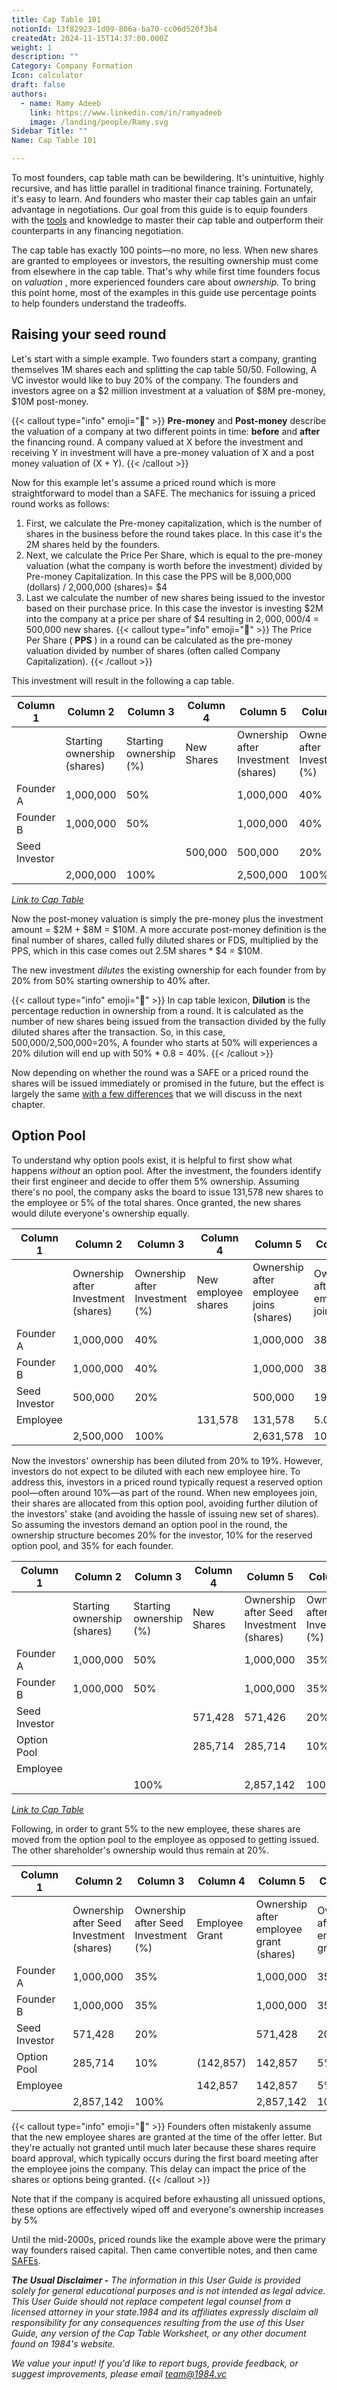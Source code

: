 ```yaml
---
title: Cap Table 101
notionId: 13f82923-1d09-806a-ba70-cc06d520f3b4
createdAt: 2024-11-15T14:37:00.000Z
weight: 1
description: ""
Category: Company Formation
Icon: calculator
draft: false
authors:
  - name: Ramy Adeeb
    link: https://www.linkedin.com/in/ramyadeeb
    image: /landing/people/Ramy.svg
Sidebar Title: ""
Name: Cap Table 101

---
```




To most founders, cap table math can be bewildering. It's unintuitive, highly recursive, and has little parallel in traditional finance training. Fortunately, it's easy to learn. And founders who master their cap tables gain an unfair advantage in negotiations. Our goal from this guide is to equip founders with the [tools](/docs/cap-table-worksheet) and knowledge to master their cap table and outperform their counterparts in any financing negotiation.

The cap table has exactly 100 points—no more, no less. When new shares are granted to employees or investors, the resulting ownership must come from elsewhere in the cap table. That's why while first time founders focus on  *valuation* , more experienced founders care about  *ownership.*  To bring this point home, most of the examples in this guide use percentage points to help founders understand the tradeoffs.

## Raising your seed round


Let's start with a simple example. Two founders start a company, granting themselves 1M shares each and splitting the cap table 50/50. Following, A VC investor would like to buy 20% of the company.  The founders and investors agree on a $2 million investment at a valuation of $8M pre-money, $10M post-money.

{{< callout type="info" emoji="📢" >}}
 **Pre-money**  and  **Post-money**  describe the valuation of a company at two different points in time:  **before**  and  **after**  the financing round.  A company valued at X before the investment and receiving Y in investment will have a pre-money valuation of X and a post money valuation of (X + Y).
{{< /callout >}}


Now for this example let's assume a priced round which is more straightforward to model than a SAFE. The mechanics for issuing a priced round works as follows:

1. First, we calculate the Pre-money capitalization, which is the number of shares in the business before the round takes place. In this case it's the 2M shares held by the founders.
1. Next, we calculate the Price Per Share, which is equal to the pre-money valuation (what the company is worth before the investment) divided by Pre-money Capitalization. In this case the PPS will be 8,000,000 (dollars) / 2,000,000 (shares)= $4
1. Last we calculate the number of new shares being issued to the investor based on their purchase price. In this case the investor is investing $2M into the company at a price per share of $4 resulting in $2,000,000/$4 = 500,000 new shares.
{{< callout type="info" emoji="📢" >}}
The Price Per Share ( **PPS** ) in a round can be calculated as the pre-money valuation divided by number of shares (often called Company Capitalization).
{{< /callout >}}


This investment will result in the following a cap table.

| Column 1 | Column 2 | Column 3 | Column 4 | Column 5 | Column 6 |
| --- | --- | --- | --- | --- | --- |
|   | Starting ownership (shares) | Starting ownership (%) | New Shares | Ownership after Investment (shares) | Ownership after Investment (%) |
| Founder A | 1,000,000 | 50% |   | 1,000,000 | 40% |
| Founder B | 1,000,000 | 50% |   | 1,000,000 | 40% |
| Seed Investor |   |   | 500,000 | 500,000 | 20% |
|   | 2,000,000 | 100% |   | 2,500,000 | 100% |


[ *Link to Cap Table* ](/docs/cap-table-worksheet/#AAN4IgDgTgpgsg9gOygTxALgBwAYe4DQgAuAhhAOZSEDyYhAlogM4AKccANulgQK4I.MoAExr0mXAhDgB3ACLES6ANqg6Q9CACcIAoWRgoGgMZwAtqcQ6QCYqcNoQAMTh8hUCAAIAglcYALUihGdABGXHwQGSQIfzowZVB_QOC0MPDucHcjKARCdAAmAGYAOnyAVjKMEMLNMsKAFgwMQoB2AncpCHQAM2J2QQBfPESA6BS08IIDCGzcgpDigDZ8ls0QkMWsevWsfPqy9ohOnr7B4ZAksdD0jOnZvNSMYo2W.vqV1Yx87_zD47Rev0oAMALoEPrsGSyKDsSj2QgQHjA85qDRhKx6AzGMwWBBWGx2DTOVzuDwAIV8oyC13SBCi7li8TQKguVPGNymWRyDzKGQ6cC6ANOyJGyRpk0yM256Hqi2KvJwITqb00mhaNXqfwFJyBQ1FV1SHMl93QNWKWDKqrVLRCTU0i2qBxA_MFgMGYJAEKhMLh6ARSL1IFRDgAkoxGEiRLQGAhgrp9PYQCZzJYCATE2GI8IPKIY3HWWK0Bl6TE_HEEgWDbcuXMi1rXcLA5dqXXjdLWy6dWd9S3q1La3yjtqhbqPV65D7CPDESKg.oHBsMQmNIIIHRqWnbImAMpQbMhhAANyChG1BDoR5Pdlr.SNJcZFebKQVETu7dvoPB7EhE9hU67wIepAdDZEIABKLgIEI4wDEAA)

Now the post-money valuation is simply the pre-money plus the investment amount = $2M + $8M = $10M.  A more accurate post-money definition is the final number of shares, called fully diluted shares or FDS, multiplied by the PPS, which in this case comes out 2.5M shares * $4 = $10M.

The new investment  *dilutes*  the existing ownership for each founder from by 20% from 50% starting ownership to 40% after.

{{< callout type="info" emoji="📢" >}}
In cap table lexicon,  **Dilution**  is the percentage reduction in ownership from a round. It is calculated as the number of new shares being issued from the transaction divided by the fully diluted shares after the transaction. So, in this case, 500,000/2,500,000=20%,  A founder who starts at 50% will experiences a 20% dilution will end up with 50% * 0.8  = 40%.
{{< /callout >}}


Now depending on whether the round was a SAFE or a priced round the shares will be issued immediately or promised in the future, but the effect is largely the same [with a few differences](/docs/founders-handbook/safe-vs-priced-round/) that we will discuss in the next chapter.

## Option Pool


To understand why option pools exist, it is helpful to first show what happens  *without*  an option pool. After the investment, the founders identify their first engineer and decide to offer them 5% ownership. Assuming there's no pool, the company asks the board to issue 131,578 new shares to the employee or 5% of the total shares. Once granted, the new shares would dilute everyone's ownership equally.

| Column 1 | Column 2 | Column 3 | Column 4 | Column 5 | Column 6 |
| --- | --- | --- | --- | --- | --- |
|   | Ownership after Investment (shares) | Ownership after Investment (%) | New employee shares | Ownership after employee joins (shares) | Ownership after employee joins (%) |
| Founder A | 1,000,000 | 40% |   | 1,000,000 | 38.00% |
| Founder B | 1,000,000 | 40% |   | 1,000,000 | 38.00% |
| Seed Investor | 500,000 | 20% |   | 500,000 | 19.00% |
| Employee |   |   | 131,578 | 131,578 | 5.00% |
|   | 2,500,000 | 100% |   | 2,631,578 | 100% |


Now the investors' ownership has been diluted from 20% to 19%. However, investors do not expect to be diluted with each new employee hire. To address this, investors in a priced round typically request a reserved option pool—often around 10%—as part of the round. When new employees join, their shares are allocated from this option pool, avoiding further dilution of the investors' stake (and avoiding the hassle of issuing new set of shares). So assuming the investors demand an option pool in the round, the ownership structure becomes 20% for the investor, 10% for the reserved option pool, and 35% for each founder.

| Column 1 | Column 2 | Column 3 | Column 4 | Column 5 | Column 6 |
| --- | --- | --- | --- | --- | --- |
|   | Starting ownership (shares) | Starting ownership (%) | New Shares | Ownership after Seed Investment (shares) | Ownership after Seed Investment (%) |
| Founder A | 1,000,000 | 50% |   | 1,000,000 | 35% |
| Founder B | 1,000,000 | 50% |   | 1,000,000 | 35% |
| Seed Investor |   |   | 571,428 | 571,426 | 20% |
| Option Pool |   |   | 285,714 | 285,714 | 10% |
| Employee |   |   |   |   |   |
|   |   | 100% |   | 2,857,142 | 100% |


[ *Link to Cap Table* ](/docs/cap-table-worksheet/#AAN4IgTg9g7gIghgFziAXAbVASwCapABhABoQEBPABwFM8BjCAWwYgDtiQW4GaUQAxCAFcW2KmADOAAgCC7cQAs4YKuNQBGfJq0loLMQswVUGEAqUr1W7SGphaVFgnUBWAHQBmABwAWAGxrnLz8Ar2cAXyJQM2VVFA0rfBJbe0d1NVcAJmdvb3cAdk9fAE5PDIzvTzyIqMUYywSksRSnFE9XPLy1QucinrKArLCAXRI4ABsx6BgqMaoEHgQwQSpqkBw8NXZyajpGZjYSTm48AWFRMEkAITlaiziExJBdfXlDYxrzWPirRrsHFvc7g8gJBoNBq2id2.1mS_1Q5Q8Pn8gSRIU8ENuXwev2a6iKrk8pWKGTUal8zjUWTyvmGowmUxmcwWSxWkTWuF4AElxOJltgAPIUBCYViqEjbHggehMVjsI6S7m8qjYSSC4Wim6fVCPZ4SV5GdAfOooR6w1ImjFak04uEWtmQ2Kmpq2_C0kDjSawRnzVCLZarda8PJbSiS8RiTAWQ5cSUAZQjKhkkk5LAAbioEBAwOxMGmM9xzRlsU8oHo9W9DaZMahnJ1vBlPDbzWp8UU2yUeu3euiRu76V7Zj6UAAzcbht0UZQAWVYVDIqE8xaQYAA5nM1SKWOIAAoQCBjSwkYSCcMCoWbx1hIA)

Following, in order to grant 5% to the new employee, these shares are moved from the option pool to the employee as opposed to getting issued.  The other shareholder's ownership would thus remain at 20%.

| Column 1 | Column 2 | Column 3 | Column 4 | Column 5 | Column 6 |
| --- | --- | --- | --- | --- | --- |
|   | Ownership after Seed Investment (shares) | Ownership after Seed Investment (%) | Employee Grant | Ownership after employee grant (shares) | Ownership after employee grant (%) |
| Founder A | 1,000,000 | 35% |   | 1,000,000 | 35% |
| Founder B | 1,000,000 | 35% |   | 1,000,000 | 35% |
| Seed Investor | 571,428 | 20% |   | 571,428 | 20% |
| Option Pool | 285,714 | 10% | (142,857) | 142,857 | 5% |
| Employee |   |   | 142,857 | 142,857 | 5% |
|   | 2,857,142 | 100% |   | 2,857,142 | 100% |


{{< callout type="info" emoji="📢" >}}
Founders often mistakenly assume that the new employee shares are granted at the time of the offer letter. But they're actually not granted until much later because these shares require board approval, which typically occurs during the first board meeting after the employee joins the company. This delay can impact the price of the shares or options being granted.
{{< /callout >}}


Note that if the company is acquired before exhausting all unissued options, these options are effectively wiped off and everyone's ownership increases by 5%

Until the mid-2000s, priced rounds like the example above were the primary way founders raised capital. Then came convertible notes, and then came [SAFEs](/docs/founders-handbook/intro-to-safes/).

 ***The Usual Disclaimer -***  *The information in this User Guide is provided solely for general educational purposes and is not intended as legal advice. This User Guide should not replace competent legal counsel from a licensed attorney in your state.1984 and its affiliates expressly disclaim all responsibility for any consequences resulting from the use of this User Guide, any version of the Cap Table Worksheet, or any other document found on 1984's website.* 

 *We value your input! If you'd like to report bugs, provide feedback, or suggest improvements, please email* [ *team@1984.vc* ](mailto:team@1984.vc)

